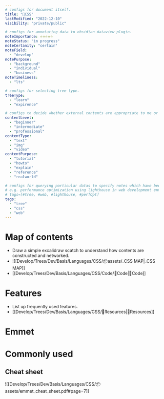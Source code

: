 ```yaml
---
# configs for document itself.
title: "🎉CSS"
lastModified: "2022-12-10"
visibility: "private/public"

# configs for annotating data to obsidian dataview plugin.
noteImportance: ⭐⭐⭐⭐⭐
noteStatus: "in progress"
noteCertanity: "certain"
noteField:
  - "develop"
notePurpose:
  - "background"
  - "individual"
  - "business"
noteTimeliness:
  - "lts"

# configs for selecting tree type.
treeType:
  - "learn"
  - "expirence"

# configs to decide whether external contents are appropriate to me or not.
contentLevel:
  - "beginner"
  - "intermediate"
  - "professional"
contentType:
  - "text"
  - "img"
  - "video"
contentPurpose:
  - "tutorial"
  - "howto"
  - "explain"
  - "reference"
  - "realworld"

# configs for querying particular datas to specify notes which have been noted expirences related to particular subject.
# e.g. performance optimization using lighthouse in web development environments:
# tags=[#tree, #web, #lighthouse, #perfOpt]
tags:
  - "tree"
  - "css"
  - "web"
---
```

# Map of contents
- Draw a simple excalidraw scatch to understand how contents are constructed and networked.
- ![[Develop/Trees/Dev/Basis/Languages/CSS/📦assets/_CSS MAP|_CSS MAP]]
- [[Develop/Trees/Dev/Basis/Languages/CSS/Code/🎉Code|🎉Code]]

# Features
- List up frequently used features.
- [[Develop/Trees/Dev/Basis/Languages/CSS/🚚Resources|🚚Resources]]
 
# Emmet
# Commonly used

## Cheat sheet
![[Develop/Trees/Dev/Basis/Languages/CSS/📦assets/emmet_cheat_sheet.pdf#page=7]]